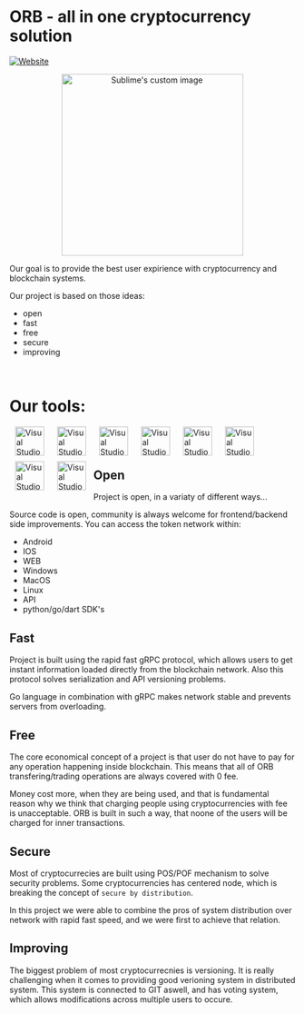 # ORB - all in one cryptocurrency solution

[![Website](https://img.shields.io/website?label=codeSTACKr.com&style=for-the-badge&url=https%3A%2F%2Fcodestackr.com)](https://webpage.com)


<p align="center">
  <img width="320px" height="320px" src="https://raw.githubusercontent.com/Dancheg97/ORB/master/icon.png" alt="Sublime's custom image"/>
</p>


Our goal is to provide the best user expirience with cryptocurrency and blockchain systems.

Our project is based on those ideas:
- open
- fast
- free
- secure
- improving

<br />

# Our tools:


<img align="left" style="padding-left: 10px; padding-right: 10px; padding-bottom: 10px;" alt="Visual Studio Code" width="51px" height="51px" src="https://juststickers.in/wp-content/uploads/2016/07/go-programming-language.png" />
<img align="left" style="padding-left: 10px; padding-right: 10px; padding-bottom: 10px;" alt="Visual Studio Code" width="51px"  height="51px" src="https://upload.wikimedia.org/wikipedia/commons/7/7e/Dart-logo.png" />
<img align="left" style="padding-left: 10px; padding-right: 10px; padding-bottom: 10px;" alt="Visual Studio Code" width="51px"  height="51px" src="https://stickker.net/wp-content/uploads/2018/11/flutter.png-578x578.png" />
<img align="left" style="padding-left: 10px; padding-right: 10px; padding-bottom: 10px;" alt="Visual Studio Code" width="51px"  height="51px" src="https://cdn.freebiesupply.com/logos/large/2x/leveldb-logo-png-transparent.png" />
<img align="left" style="padding-left: 10px; padding-right: 10px; padding-bottom: 10px;" alt="Visual Studio Code" width="51px" height="51px" src="https://i1.wp.com/techxposer.com/wp-content/uploads/2019/12/grpc-icon.png?fit=626%2C664" />
<img align="left" style="padding-left: 10px; padding-right: 10px; padding-bottom: 10px;" alt="Visual Studio Code" width="51px"  height="51px" src="https://avatars.githubusercontent.com/u/8562608?s=280&v=4" />
<img align="left" style="padding-left: 10px; padding-right: 10px; padding-bottom: 10px;" alt="Visual Studio Code" width="51px"  height="51px" src="https://10015.io/assets/tools/list/sha512-encrypt-decrypt.svg" />
<img align="left" style="padding-left: 10px; padding-right: 10px; padding-bottom: 10px;" alt="Visual Studio Code" width="51px"  height="51px" src="https://git-scm.com/images/logos/downloads/Git-Icon-1788C.png" />


<br /><br />

# 

## Open

Project is open, in a variaty of different ways...

Source code is open, community is always welcome for frontend/backend side improvements.
You can access the token network within:
- Android
- IOS
- WEB
- Windows
- MacOS
- Linux
- API
- python/go/dart SDK's

## Fast

Project is built using the rapid fast gRPC protocol, which allows users to get instant information loaded directly from the blockchain network. Also this protocol solves serialization and API versioning problems.

Go language in combination with gRPC makes network stable and prevents servers from overloading.

## Free

The core economical concept of a project is that user do not have to pay for any operation happening inside blockchain. This means that all of ORB transfering/trading operations are always covered with 0 fee.

Money cost more, when they are being used, and that is fundamental reason why we think that charging people using cryptocurrencies with fee is unacceptable.
ORB is built in such a way, that noone of the users will be charged for inner transactions.

## Secure

Most of cryptocurrecies are built using POS/POF mechanism to solve security problems. Some cryptocurrencies has centered node, which is breaking the concept of `secure by distribution`.

In this project we were able to combine the pros of system distribution over network with rapid fast speed, and we were first to achieve that relation.

## Improving

The biggest problem of most cryptocurrecnies is versioning. It is really challenging when it comes to providing good verioning system in distributed system. This system is connected to GIT aswell, and has voting system, which allows modifications across multiple users to occure.

